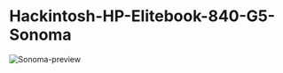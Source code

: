 # Hackintosh-HP-Elitebook-840-G5-Sonoma

![Sonoma-preview](https://github.com/user-attachments/assets/8f7073de-5a85-4c96-a27c-93b2e442af9d)

